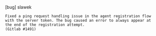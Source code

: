 [bug] slawek

    Fixed a ping request handling issue in the agent registration flow
    with the server token. The bug caused an error to always appear at
    the end of the registration attempt.
    (Gitlab #1491)
